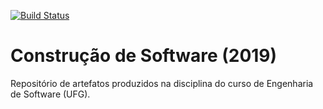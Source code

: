 [![Build Status](https://travis-ci.org/ottoleggio/cs-2019-01.svg?branch=master)](https://travis-ci.org/ottoleggio/cs-2019-01)

# Construção de Software (2019)
Repositório de artefatos produzidos na disciplina do curso de Engenharia de Software (UFG).
